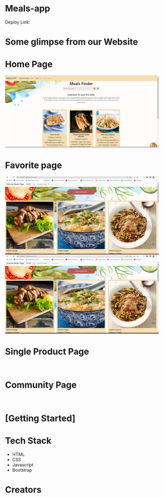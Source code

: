 # Meals-app

Deploy Link: 

# Some glimpse from our Website

<h1>Home Page</h1>
<img src="https://github.com/SagarBarate/Meals-app/blob/main/Images/Screenshot%202023-06-22%20153542.png?raw=true" alt=""/>

<h1>Favorite page</h1>
<img src="https://github.com/SagarBarate/Meals-app/blob/main/Images/Favorite.png?raw=true" alt=""/>
<img src="https://github.com/SagarBarate/Meals-app/blob/main/Images/Favorite.png?raw=true" alt=""/>

<h1>Single Product Page</h1>
<img src="" alt=""/>

<h1>Community Page</h1>
<img src=""/>

# [Getting Started]



<h1>Tech Stack</h1>
<ul>
<li>HTML</li>
<li>CSS</li>
<li>Javascript</li>
<li>Bootstrap</li>
</ul>

# Creators

<ul>


</ul>



